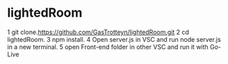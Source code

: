 # lightedRoom
1 git clone.https://github.com/GasTrotteyn/lightedRoom.git
2 cd lightedRoom.
3 npm install.
4 Open server.js in VSC and run node server.js in a new terminal.
5 open Front-end folder in other VSC and run it with Go-Live
